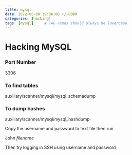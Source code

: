 ```yaml
---
title: mysql
date: 2022-06-09 19:36:00 +/-0000
categories: [hacking]
tags: [mysql]     # TAG names should always be lowercase
---
```


# Hacking MySQL

### Port Number
3306

### To find tables

auxiliary/scanner/mysql/mysql_schemadump


### To dump hashes


auxiliary/scanner/mysql/mysql_hashdump


Copy the username and password to text file then run


John *filename*


Then try logging in SSH using username and password
